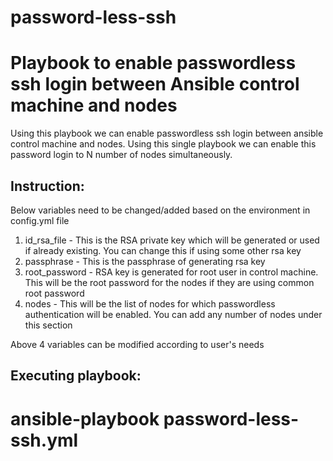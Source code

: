 # password-less-ssh
# Playbook to enable passwordless ssh login between Ansible control machine and nodes

Using this playbook we can enable passwordless ssh login between ansible control machine and nodes. Using this single playbook we can enable this password login to N number of nodes simultaneously.

Instruction:
------------

Below variables need to be changed/added based on the environment in config.yml file

1. id_rsa_file - This is the RSA private key which will be generated or used if already existing. You can change this if using some other rsa key
2. passphrase - This is the passphrase of generating rsa key
3. root_password - RSA key is generated for root user in control machine. This will be the root password for the nodes if they are using common root password
4. nodes - This will be the list of nodes for which passwordless authentication will be enabled. You can add any number of nodes under this section

Above 4 variables can be modified according to user's needs

Executing playbook:
-------------------

# ansible-playbook password-less-ssh.yml
